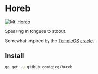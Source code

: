 # Horeb

![Mt. Horeb](http://upload.wikimedia.org/wikipedia/commons/thumb/a/a4/Francis_Frith_%28English_-_Mount_Horeb%2C_Sinai_-_Google_Art_Project_%286787000%29.jpg/306px-Francis_Frith_%28English_-_Mount_Horeb%2C_Sinai_-_Google_Art_Project_%286787000%29.jpg)

Speaking in tongues to stdout.

Somewhat inspired by the [TempleOS](http://templeos.org)
[oracle](https://www.youtube.com/watch?v=jqT-EgUN4y8).

## Install

```sh
go get -u github.com/qjcg/horeb
```

